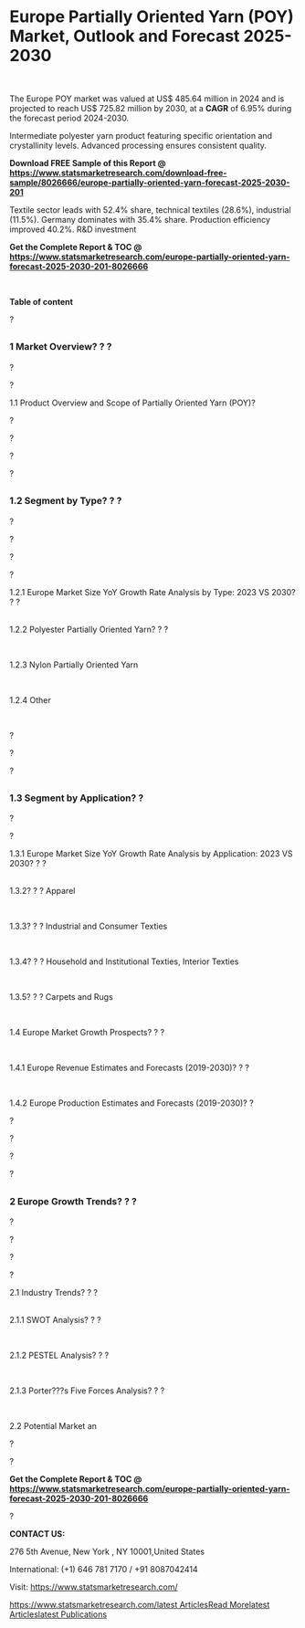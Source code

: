 <h1>Europe Partially Oriented Yarn (POY) Market, Outlook and Forecast 2025-2030</h1><br/><p>The Europe POY market was valued at US$ 485.64 million in 2024 and is projected to reach US$ 725.82 million by 2030, at a <strong>CAGR</strong> of 6.95% during the forecast period 2024-2030.</p>
 
 
 
 <p>Intermediate polyester yarn product featuring specific orientation and crystallinity levels. Advanced processing ensures consistent quality.</p>
 
 
 
 <p><strong>Download FREE Sample of this Report @ <a href="https://www.statsmarketresearch.com/download-free-sample/8026666/europe-partially-oriented-yarn-forecast-2025-2030-201">https://www.statsmarketresearch.com/download-free-sample/8026666/europe-partially-oriented-yarn-forecast-2025-2030-201</a></strong></p>
 
 
 
 <p>Textile sector leads with 52.4% share, technical textiles (28.6%), industrial (11.5%). Germany dominates with 35.4% share. Production efficiency improved 40.2%. R&D investment</p>
 
 
 
 <div><b>Get the Complete Report & TOC @ <a href="https://www.statsmarketresearch.com/europe-partially-oriented-yarn-forecast-2025-2030-201-8026666">https://www.statsmarketresearch.com/europe-partially-oriented-yarn-forecast-2025-2030-201-8026666</a></b></div>
 
 
 
 <p><br />
 
 <b>Table of content</b></p>
 
 
 
 <p>? </p>
 
 
 
 <h2><span style="font-size:16px"><strong>1 Market Overview? ? ? </strong></span></h2>
 
 
 
 <p>? </p>
 
 
 
 <p>? </p>
 
 
 
 <p>1.1 Product Overview and Scope of Partially Oriented Yarn (POY)? </p>
 
 
 
 <p>? </p>
 
 
 
 <p>? </p>
 
 
 
 <p>? </p>
 
 
 
 <p>? </p>
 
 
 
 <h2><strong><span style="font-size:16px">1.2 Segment by Type? ? ? </span></strong></h2>
 
 
 
 <p>? </p>
 
 
 
 <p>? </p>
 
 
 
 <p>? </p>
 
 
 
 <p>? </p>
 
 
 
 <p>1.2.1 Europe Market Size YoY Growth Rate Analysis by Type: 2023 VS 2030? ? ? <br />
 
 <br />
 
 1.2.2 Polyester Partially Oriented Yarn? ? ? <br />
 
 <br />
 
 1.2.3 Nylon Partially Oriented Yarn<br />
 
 <br />
 
 1.2.4 Other<br />
 
 <br />
 
 ? </p>
 
 
 
 <p>? </p>
 
 
 
 <p>? </p>
 
 
 
 <h2><span style="font-size:16px"><strong>1.3 Segment by Application? ? </strong></span></h2>
 
 
 
 <p>? </p>
 
 
 
 <p>? </p>
 
 
 
 <p>1.3.1 Europe Market Size YoY Growth Rate Analysis by Application: 2023 VS 2030? ? ? <br />
 
 <br />
 
 1.3.2? ? ? Apparel<br />
 
 <br />
 
 1.3.3? ? ? Industrial and Consumer Texties<br />
 
 <br />
 
 1.3.4? ? ? Household and Institutional Texties, Interior Texties<br />
 
 <br />
 
 1.3.5? ? ? Carpets and Rugs<br />
 
 <br />
 
 1.4 Europe Market Growth Prospects? ? ? <br />
 
 <br />
 
 1.4.1 Europe Revenue Estimates and Forecasts (2019-2030)? ? ? <br />
 
 <br />
 
 1.4.2 Europe Production Estimates and Forecasts (2019-2030)? ? </p>
 
 
 
 <p>? </p>
 
 
 
 <p>? </p>
 
 
 
 <p>? </p>
 
 
 
 <p>? </p>
 
 
 
 <h2><span style="font-size:16px"><strong>2 Europe Growth Trends? ? ? </strong></span></h2>
 
 
 
 <p>? </p>
 
 
 
 <p>? </p>
 
 
 
 <p>? </p>
 
 
 
 <p>? </p>
 
 
 
 <p>2.1 Industry Trends? ? ? <br />
 
 <br />
 
 2.1.1 SWOT Analysis? ? ? <br />
 
 <br />
 
 2.1.2 PESTEL Analysis? ? ? <br />
 
 <br />
 
 2.1.3 Porter???s Five Forces Analysis? ? ? <br />
 
 <br />
 
 2.2 Potential Market an</p>
 
 
 
 <p>? </p>
 
 
 
 <p>? </p>
 
 
 
 <div><b>Get the Complete Report & TOC @ <a href="https://www.statsmarketresearch.com/europe-partially-oriented-yarn-forecast-2025-2030-201-8026666">https://www.statsmarketresearch.com/europe-partially-oriented-yarn-forecast-2025-2030-201-8026666</a></b></div>
 
 
 
 <p>? </p>
 
 
 
 <p><b>CONTACT US:</b><br />
 
 276 5th Avenue, New York , NY 10001,United States<br />
 
 International: (+1) 646 781 7170 / +91 8087042414<br />
 
 Visit: <a href="https://www.statsmarketresearch.com/">https://www.statsmarketresearch.com/</a><br />
 
 <a href="https://gyeongbokgung.com">https://www.statsmarketresearch.com/</a><a href="https://hallyeomaritime.com">latest Articles</a><a href="https://jingwansa.com">Read More</a><a href="https://nguoiviet.jp/">latest Articles</a><a href="https://www.intelmarketresearch.com/">latest Publications</a></p>